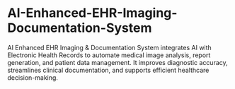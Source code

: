 # AI-Enhanced-EHR-Imaging-Documentation-System
AI Enhanced EHR Imaging &amp; Documentation System integrates AI with Electronic Health Records to automate medical image analysis, report generation, and patient data management. It improves diagnostic accuracy, streamlines clinical documentation, and supports efficient healthcare decision-making.
